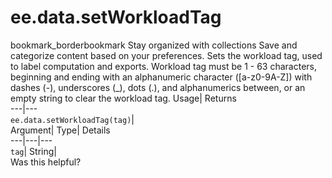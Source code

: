  
#  ee.data.setWorkloadTag 
bookmark_borderbookmark Stay organized with collections  Save and categorize content based on your preferences.
Sets the workload tag, used to label computation and exports. 
Workload tag must be 1 - 63 characters, beginning and ending with an alphanumeric character ([a-z0-9A-Z]) with dashes (-), underscores (_), dots
(.), and alphanumerics between, or an empty string to clear the workload tag.
Usage| Returns  
---|---  
`ee.data.setWorkloadTag(tag)`|   
Argument| Type| Details  
---|---|---  
`tag`| String|   
Was this helpful?
